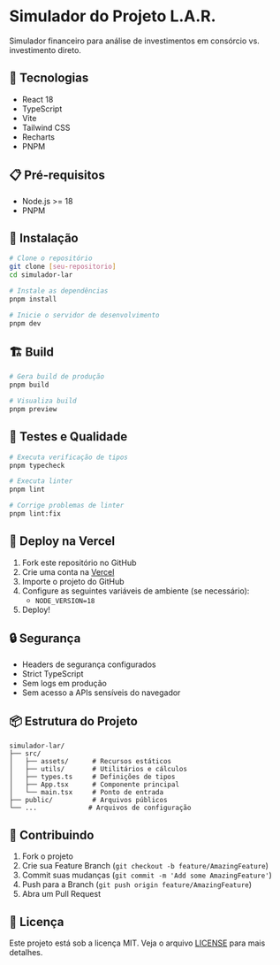 # Simulador do Projeto L.A.R.

Simulador financeiro para análise de investimentos em consórcio vs. investimento direto.

## 🚀 Tecnologias

- React 18
- TypeScript
- Vite
- Tailwind CSS
- Recharts
- PNPM

## 📋 Pré-requisitos

- Node.js >= 18
- PNPM

## 🔧 Instalação

```bash
# Clone o repositório
git clone [seu-repositorio]
cd simulador-lar

# Instale as dependências
pnpm install

# Inicie o servidor de desenvolvimento
pnpm dev
```

## 🏗️ Build

```bash
# Gera build de produção
pnpm build

# Visualiza build
pnpm preview
```

## 🧪 Testes e Qualidade

```bash
# Executa verificação de tipos
pnpm typecheck

# Executa linter
pnpm lint

# Corrige problemas de linter
pnpm lint:fix
```

## 🚀 Deploy na Vercel

1. Fork este repositório no GitHub
2. Crie uma conta na [Vercel](https://vercel.com)
3. Importe o projeto do GitHub
4. Configure as seguintes variáveis de ambiente (se necessário):
   - `NODE_VERSION=18`
5. Deploy!

## 🔒 Segurança

- Headers de segurança configurados
- Strict TypeScript
- Sem logs em produção
- Sem acesso a APIs sensíveis do navegador

## 📦 Estrutura do Projeto

```
simulador-lar/
├── src/
│   ├── assets/      # Recursos estáticos
│   ├── utils/       # Utilitários e cálculos
│   ├── types.ts     # Definições de tipos
│   ├── App.tsx      # Componente principal
│   └── main.tsx     # Ponto de entrada
├── public/          # Arquivos públicos
└── ...             # Arquivos de configuração
```

## 🤝 Contribuindo

1. Fork o projeto
2. Crie sua Feature Branch (`git checkout -b feature/AmazingFeature`)
3. Commit suas mudanças (`git commit -m 'Add some AmazingFeature'`)
4. Push para a Branch (`git push origin feature/AmazingFeature`)
5. Abra um Pull Request

## 📄 Licença

Este projeto está sob a licença MIT. Veja o arquivo [LICENSE](LICENSE) para mais detalhes.
